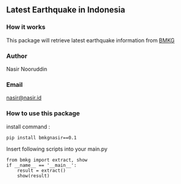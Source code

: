 ## Latest Earthquake in Indonesia 

### How it works
This package will retrieve latest earthquake information from [BMKG](https://bmkg.go.id)

### Author
Nasir Nooruddin

### Email
nasir@nasir.id

### How to use this package
install command :
    
    pip install bmkgnasir==0.1

Insert following scripts into your main.py

    from bmkg import extract, show
    if __name__ == '__main__':
        result = extract()
        show(result)
